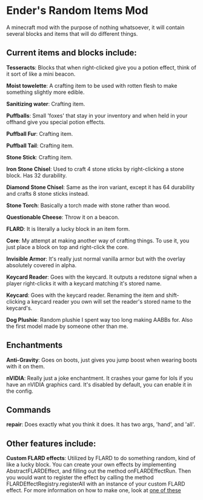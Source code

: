 # Ender's Random Items Mod
A minecraft mod with the purpose of nothing whatsoever, it will contain several blocks and items that will do different things.

## Current items and blocks include:

**Tesseracts**: Blocks that when right-clicked give you a potion effect,
think of it sort of like a mini beacon.

**Moist towelette**: A crafting item to be used with rotten flesh to make something slightly more edible.

**Sanitizing water**: Crafting item.

**Puffballs**: Small 'foxes' that stay in your inventory and when held in your offhand give you special potion effects.

**Puffball Fur**: Crafting item.

**Puffball Tail**: Crafting item.

**Stone Stick**: Crafting item.

**Iron Stone Chisel**: Used to craft 4 stone sticks by right-clicking a stone block. Has 32 durability.

**Diamond Stone Chisel**: Same as the iron variant, except it has 64 durability and crafts 8 stone sticks instead.

**Stone Torch**: Basically a torch made with stone rather than wood.

**Questionable Cheese**: Throw it on a beacon.

**FLARD**: It is literally a lucky block in an item form.

**Core**: My attempt at making another way of crafting things. To use it, you just place a block on top and right-click the core.

**Invisible Armor**: It's really just normal vanilla armor but with the overlay absolutely covered in alpha.

**Keycard Reader**: Goes with the keycard. It outputs a redstone signal when a player right-clicks it with a keycard matching it's stored name.

**Keycard**: Goes with the keycard reader. Renaming the item and shift-clicking a keycard reader you own will set the reader's stored name to the keycard's.

**Dog Plushie**: Random plushie I spent way too long making AABBs for. Also the first model made by someone other than me.

## Enchantments

**Anti-Gravity**: Goes on boots, just gives you jump boost when wearing boots with it on them.

**nVIDIA**: Really just a joke enchantment. It crashes your game for lols if you have an nVIDIA graphics card. It's disabled by default, you can enable it in the config.

## Commands

**repair**: Does exactly what you think it does. It has two args, 'hand', and 'all'.

## Other features include:

**Custom FLARD effects**: Utilized by FLARD to do something random, kind of like a lucky block. You can create your own effects by
implementing AbstractFLARDEffect, and filling out the method onFLARDEffectRun. Then you would want to register the effect by calling the method
FLARDEffectRegistry.registerAll with an instance of your custom FLARD effect. For more information on how to make one, look at [one of these](../master/src/main/java/net/enderturret/randomitems/util/flardeffects)
